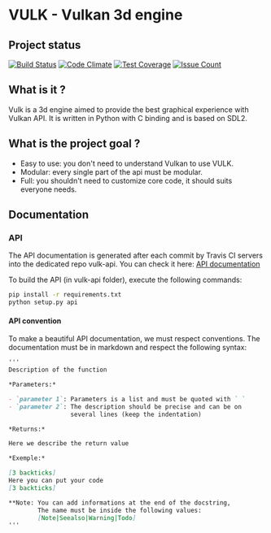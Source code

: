 # VULK - Vulkan 3d engine

## Project status

[![Build Status](https://travis-ci.org/realitix/vulk.svg?branch=master)](https://travis-ci.org/realitix/vulk)
[![Code Climate](https://codeclimate.com/github/realitix/vulk/badges/gpa.svg)](https://codeclimate.com/github/realitix/vulk)
[![Test Coverage](https://codeclimate.com/github/realitix/vulk/badges/coverage.svg)](https://codeclimate.com/github/realitix/vulk/coverage)
[![Issue Count](https://codeclimate.com/github/realitix/vulk/badges/issue_count.svg)](https://codeclimate.com/github/realitix/vulk)

## What is it ?

Vulk is a 3d engine aimed to provide the best graphical experience with Vulkan API.
It is written in Python with C binding and is based on SDL2.

## What is the project goal ?

- Easy to use: you don't need to understand Vulkan to use VULK.
- Modular: every single part of the api must be modular.
- Full: you shouldn't need to customize core code, it should suits everyone needs.

## Documentation

### API
The API documentation is generated after each commit by Travis CI servers
into the dedicated repo vulk-api. You can check it here:
[API documentation](https://cdn.rawgit.com/realitix/vulk-api/master/vulk/index.html)

To build the API (in vulk-api folder), execute the following commands:

```bash
pip install -r requirements.txt
python setup.py api
```

#### API convention
To make a beautiful API documentation, we must respect conventions.
The documentation must be in markdown and respect the following syntax:

```markdown
'''
Description of the function

*Parameters:*

- `parameter 1`: Parameters is a list and must be quoted with ` `
- `parameter 2`: The description should be precise and can be on
                 several lines (keep the indentation)

*Returns:*

Here we describe the return value

*Exemple:*

[3 backticks]
Here you can put your code
[3 backticks]

**Note: You can add informations at the end of the docstring,
        The name must be inside the following values:
        [Note|Seealso|Warning|Todo]
'''
```
